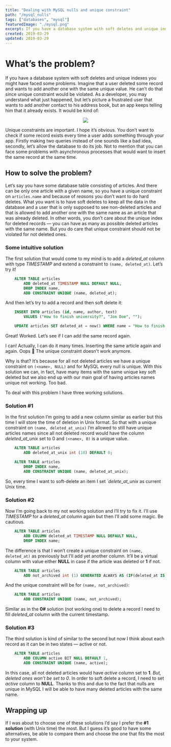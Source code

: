 ```yaml
---
title: "Dealing with MySQL nulls and unique constraint"
path: "/mysql_nulls"
tags: ["databases", "mysql"]
featuredImage: "./mysql.png"
excerpt: If you have a database system with soft deletes and unique indexes you might have faced some problems...
created: 2019-03-29
updated: 2019-03-29
---
```


# What’s the problem?

If you have a database system with soft deletes and unique indexes you might have faced some problems. Imagine that a user deleted some record and wants to add another one with the same unique value. He can’t do that since unique constraint would be violated. As a developer, you may understand what just happened, but let’s picture a frustrated user that wants to add another contact to his address book, but an app keeps telling him that it already exists. It would be kind of:

<div style="text-align: center; max-width: 100%;">
    <img src="https://media.giphy.com/media/b3ETeleegHXG0/giphy.gif" style="max-width: 100%"/>
</div>

Unique constraints are important. I hope it’s obvious. You don’t want to check if some record exists every time a user adds something through your app. Firstly making two queries instead of one sounds like a bad idea, secondly, let’s allow the database to do its job. Not to mention that you can face some problems with asynchronous processes that would want to insert the same record at the same time.

## How to solve the problem?

Let’s say you have some database table consisting of articles. And there can be only one article with a given name, so you have a unique constraint on `articles.name` and because of _reasons_ you don’t want to do hard deletes. What you want is to have soft deletes to keep all the data in the database and a user that is only supposed to see non-deleted articles and that is allowed to add another one with the same name as an article that was already deleted. In other words, you don’t care about the unique index for deleted records — you can have as many as possible deleted articles with the same name. But you do care that unique constraint should not be violated for not deleted ones.

### Some intuitive solution

The first solution that would come to my mind is to add a _deleted_at_ column with type _TIMESTAMP_ and extend a constraint to `(name, deleted_at)`. Let’s try it!

```sql
    ALTER TABLE articles
        ADD deleted_at TIMESTAMP NULL DEFAULT NULL,
        DROP INDEX name,
        ADD CONSTRAINT UNIQUE (name, deleted_at);
```

And then let’s try to add a record and then soft delete it:

```sql
    INSERT INTO articles (id, name, author, text)
        VALUES ("How to finish university?", "Jon Doe", "");

    UPDATE articles SET deleted_at = now() WHERE name = "How to finish university?";
```

Great! Worked. Let’s see if I can add the same record again.

I can! Actually, I can do it many times. Inserting the same article again and again. Oops 🙊 The unique constraint doesn't work anymore.

Why is that? It’s because for all not deleted articles we have a unique constraint on `(<name>, NULL)` and for MySQL every null is unique. With this solution we can, in fact, have many items with the same unique key soft deleted but we also end up with our main goal of having articles names unique not working. Too bad.

To deal with this problem I have three working solutions.

### Solution #1

In the first solution I’m going to add a new column similar as earlier but this time I will store the time of deletion in Unix format. So that with a unique constraint on `(name, deleted_at_unix)` I’m allowed to still have unique articles names since all not deleted record would have the column _deleted_at_unix_ set to 0 and `(<name>, 0)` is a unique value.

```sql
    ALTER TABLE articles
        ADD deleted_at_unix int (10) DEFAULT 0;

    ALTER TABLE articles
        DROP INDEX name,
        ADD CONSTRAINT UNIQUE (name, deleted_at_unix);
```

So, every time I want to soft-delete an item I set _`delete_at_unix_ as current Unix time.

### Solution #2

Now I’m going back to my not working solution and I’ll try to fix it. I’ll use _TIMESTAMP_ for a _deleted_at_ column again but then I’ll add some magic. Be cautious.

```sql
    ALTER TABLE articles
        ADD COLUMN deleted_at TIMESTAMP NULL DEFAULT NULL,
        DROP INDEX name;
```

The difference is that I won’t create a unique constraint on `(name, deleted_at)` as previously but I’ll add yet another column. It’ll be a virtual column with value either **NULL** in case if the article was deleted or **1** if not.

```sql
    ALTER TABLE articles
        ADD not_archived int (1) GENERATED ALWAYS AS (IF(deleted_at IS NULL,  1, NULL)) VIRTUAL;
```

And the unique constraint will be for `(name, not_archived)`:

```sql
    ALTER TABLE articles
        ADD CONSTRAINT UNIQUE (name, not_archived);
```

Similar as in the **0#** solution (not working one) to delete a record I need to fill _deleted_at_ column with the current timestamp.

### Solution #3

The third solution is kind of similar to the second but now I think about each record as it can be in two states — active or not.

```sql
    ALTER TABLE articles
        ADD COLUMN active BIT NULL DEFAULT 1,
        ADD CONSTRAINT UNIQUE (name, active);
```

In this case, all not deleted articles would have _active_ column set to **1**. _But, deleted ones won’t be set to 0_. In order to soft delete a record, I need to set _active_ column to **NULL**. Thanks to this and due to the fact that nulls are unique in MySQL I will be able to have many deleted articles with the same name.

## Wrapping up

If I was about to choose one of these solutions I’d say I prefer the **#1 solution** (with Unix time) the most. But I guess it’s good to have some alternatives, be able to compare them and choose the one that fits the most to your system.
